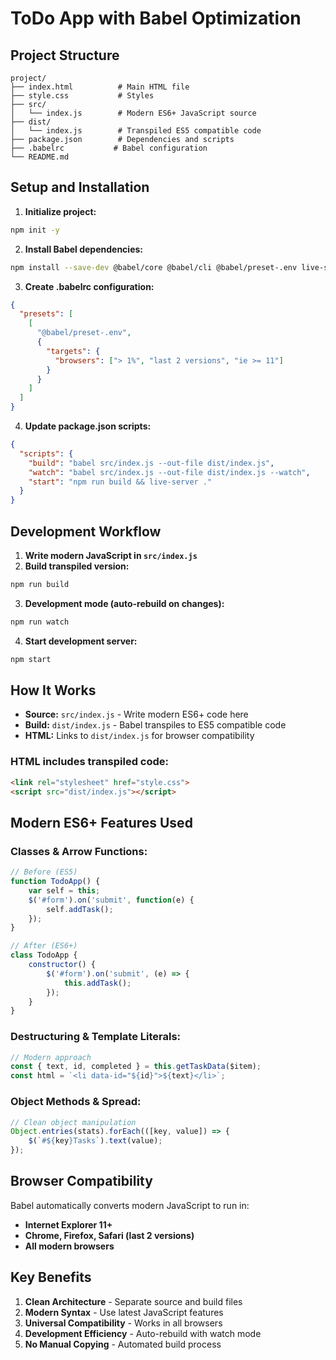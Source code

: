# ToDo App with Babel Optimization

## Project Structure

```
project/
├── index.html          # Main HTML file
├── style.css           # Styles
├── src/
│   └── index.js        # Modern ES6+ JavaScript source
├── dist/
│   └── index.js        # Transpiled ES5 compatible code
├── package.json        # Dependencies and scripts
├── .babelrc           # Babel configuration
└── README.md
```

## Setup and Installation

1. **Initialize project:**
```bash
npm init -y
```

2. **Install Babel dependencies:**
```bash
npm install --save-dev @babel/core @babel/cli @babel/preset-.env live-server
```

3. **Create .babelrc configuration:**
```json
{
  "presets": [
    [
      "@babel/preset-.env",
      {
        "targets": {
          "browsers": ["> 1%", "last 2 versions", "ie >= 11"]
        }
      }
    ]
  ]
}
```

4. **Update package.json scripts:**
```json
{
  "scripts": {
    "build": "babel src/index.js --out-file dist/index.js",
    "watch": "babel src/index.js --out-file dist/index.js --watch",
    "start": "npm run build && live-server ."
  }
}
```

## Development Workflow

1. **Write modern JavaScript in `src/index.js`**
2. **Build transpiled version:**
```bash
npm run build
```

3. **Development mode (auto-rebuild on changes):**
```bash
npm run watch
```

4. **Start development server:**
```bash
npm start
```

## How It Works

- **Source:** `src/index.js` - Write modern ES6+ code here
- **Build:** `dist/index.js` - Babel transpiles to ES5 compatible code
- **HTML:** Links to `dist/index.js` for browser compatibility

### HTML includes transpiled code:
```html
<link rel="stylesheet" href="style.css">
<script src="dist/index.js"></script>
```

## Modern ES6+ Features Used

### Classes & Arrow Functions:
```javascript
// Before (ES5)
function TodoApp() {
    var self = this;
    $('#form').on('submit', function(e) {
        self.addTask();
    });
}

// After (ES6+)
class TodoApp {
    constructor() {
        $('#form').on('submit', (e) => {
            this.addTask();
        });
    }
}
```

### Destructuring & Template Literals:
```javascript
// Modern approach
const { text, id, completed } = this.getTaskData($item);
const html = `<li data-id="${id}">${text}</li>`;
```

### Object Methods & Spread:
```javascript
// Clean object manipulation
Object.entries(stats).forEach(([key, value]) => {
    $(`#${key}Tasks`).text(value);
});
```

## Browser Compatibility

Babel automatically converts modern JavaScript to run in:
- **Internet Explorer 11+**
- **Chrome, Firefox, Safari (last 2 versions)**
- **All modern browsers**

## Key Benefits

1. **Clean Architecture** - Separate source and build files
2. **Modern Syntax** - Use latest JavaScript features
3. **Universal Compatibility** - Works in all browsers
4. **Development Efficiency** - Auto-rebuild with watch mode
5. **No Manual Copying** - Automated build process